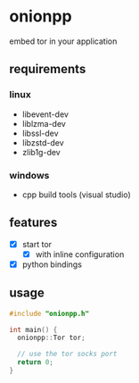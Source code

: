 # onionpp

embed tor in your application

## requirements

### linux

- libevent-dev
- liblzma-dev
- libssl-dev
- libzstd-dev
- zlib1g-dev

### windows

- cpp build tools (visual studio)

## features

- [X] start tor
  - [X] with inline configuration
- [X] python bindings

## usage

```c++
#include "onionpp.h"

int main() {
  onionpp::Tor tor;

  // use the tor socks port
  return 0;
}
```
